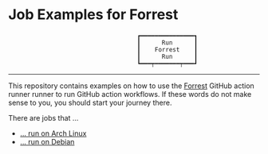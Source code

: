 Job Examples for Forrest
========================

                                        ┏━━━━━━━━━━━━━━━┓
                                        ┃      Run      ┃
                                        ┃    Forrest    ┃
                                        ┃      Run      ┃
                                        ┗━━━┯━━━━━━━┯━━━┛

---

This repository contains examples on how to use the
[Forrest](https://github.com/hnez/forrest/) GitHub action runner runner
to run GitHub action workflows.
If these words do not make sense to you, you should start your journey there.

There are jobs that …

- [… run on Arch Linux](.github/workflows/arch.yaml)
- [… run on Debian](.github/workflows/debian.yaml)
